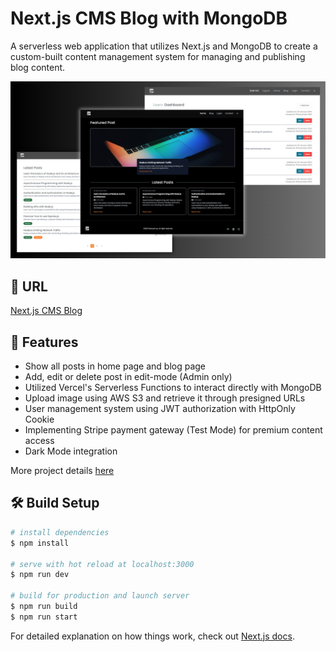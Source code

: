 # Next.js CMS Blog with MongoDB

A serverless web application that utilizes Next.js and MongoDB to create a custom-built content management system for managing and publishing blog content.

![test](https://github.com/Samuellaudev/samuellaudev/blob/9837c53d8b21118b0ecd2335926f0249a585e004/public/images/projects/NextJs_v14_Blog_CMS_with_MongoDB.png?raw=true)

## 🔗 URL

[Next.js CMS Blog](https://nextjs-blog-samuellau.vercel.app/)

## 🚀 Features

- Show all posts in home page and blog page
- Add, edit or delete post in edit-mode (Admin only)
- Utilized Vercel's Serverless Functions to interact directly with MongoDB
- Upload image using AWS S3 and retrieve it through presigned URLs
- User management system using JWT authorization with HttpOnly Cookie
- Implementing Stripe payment gateway (Test Mode) for premium content access
- Dark Mode integration

More project details [here](https://www.samuellau.dev/projects/nextjs-blog-with-mongodb)

## 🛠 Build Setup

```bash
# install dependencies
$ npm install

# serve with hot reload at localhost:3000
$ npm run dev

# build for production and launch server
$ npm run build
$ npm run start
```

For detailed explanation on how things work, check out [Next.js docs](https://nextjs.org/docs).